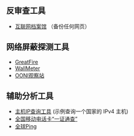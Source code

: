 


## 反审查工具

- [互联网档案馆](https://help.archive.org/hc/en-us/articles/360001513491-Save-Pages-in-the-Wayback-Machine)  （备份任何网页）


## 网络屏蔽探测工具

- [GreatFire](https://greatfire.org/cn)
- [WallMeter](https://wallmeter.cyou/)
- [OONI观察站](https://explorer.ooni.org/country/CN)

## 辅助分析工具
- [主机IP查询工具](https://search.censys.io/search?resource=hosts&sort=RELEVANCE&per_page=25&virtual_hosts=EXCLUDE&q=location.country%3A+China) (示例查询一个国家的 IPv4 主机)
- [全国移动电话卡“一证通查”](http://getsimnum.caict.ac.cn)
- [全球Ping](https://github.com/ProspectOne/perfops-cli)



